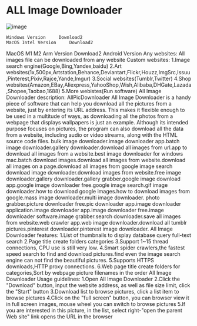 # ALL Image Downloader
![image](https://user-images.githubusercontent.com/28355720/235342393-1c499a14-70ee-4f15-8ea1-1cc0ea8af344.png)

	Windows Version		Download2
	MacOS Intel Version		Download2
MacOS M1 M2 Arm Version		Download2
	Android Version	
Any websites:
All images file can be downloaded from any website
Custom websites:
1.Image search engine(Google,Bing,Yandex,baidu)
2.Art websites(1x,500px,Artstation,Behance,Deviantart,Flickr,Houzz,ImgSrc,Issuu,Pinterest,Pixiv,Rajce,Yande,Imgur)
3.Social websites(Tumblr,Twitter)
4.Shop websites(Amazon,EBay,Aliexpress,YahooShop,Wish,Alibaba,DHGate,Lazada,Shopee,Taobao,1688)
5.More webistes(Run software)
All Image Downloader description:
AllPicDownloader All Image Downloader is a handy piece of software that can help you download all the pictures from a website, just by entering its URL address. This makes it flexible enough to be used in a multitude of ways, as downloading all the photos from a webpage that displays wallpapers is just an example.
Although its intended purpose focuses on pictures, the program can also download all the data from a website, including audio or video streams, along with the HTML source code files.
bulk image downloader.image downloader app.batch image downloader.gallery downloader.download all images from url.app to download all images from a website.best image downloader for windows mac.batch download images.download all images from website.download all images on a page.download all images from google image search
download image downloader.download images from website.free image downloader.gallery downloader.gallery grabber.google image download app.google image downloader free.google image search.gif image downloader.how to download google images.how to download images from google.mass image downloader.multi image downloader.
photo grabber.picture downloader free.pic downloader app.image downloader application.image downloader app.image downloader free.image downloader software.image grabber.search downloader.save all images from website.web crawler app.web image downloader.download all tumblr pictures.pinterest downloader.pinterest image downloader.
All Image Downloader features:
    1.List of thumbnails to display database query full-text search
    2.Page title create folders categories
    3.Support 1~15 thread connections, CPU use is still very low.
    4.Smart spider crawlers,the fastest speed search to find and download pictures.find even the image search engine can not find the beautiful pictures.
    5.Supports HTTPS downloads,HTTP proxy connections.
    6.Web page title create folders for categories,Sort by webpage picture filenames in the order
All Image Downloader Usage guidelines:
1.Open All Image Downloader
2.Click the "Download" button, input the website address, as well as file size limit, click the "Start" button
3.Download list to browse pictures, click a list item to browse pictures
4.Click on the "full screen" button, you can browser view it in full screen images, mouse wheel you can switch to browse pictures
5.If you are interested in this picture, in the list, select right-"open the parent Web site" link opens the URL in the browser
